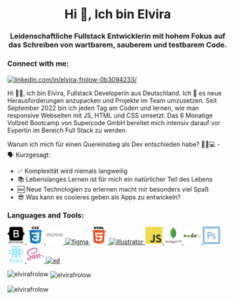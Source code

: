 <h1 style="text-align: center">Hi 👋, Ich bin Elvira</h1>
<h3 align="center">Leidenschaftliche Fullstack Entwicklerin mit hohem Fokus auf das Schreiben von wartbarem, sauberem und testbarem Code.</h3>

<h3 align="left">Connect with me:</h3>
<p align="left">
<a href="https://linkedin.com/in/linkedin.com/in/elvira-frolow-0b3094233/" target="blank"><img align="center" src="https://raw.githubusercontent.com/rahuldkjain/github-profile-readme-generator/master/src/images/icons/Social/linked-in-alt.svg" alt="linkedin.com/in/elvira-frolow-0b3094233/" height="30" width="40" /></a>
</p>

Hi 🙋‍♀️, ich bin Elvira, Fullstack Developerin aus Deutschland. Ich 💛 es neue
Herausforderungen anzupacken und Projekte im Team umzusetzen. Seit September
2022 bin ich jeden Tag am Coden und lernen, wie man responsive Webseiten mit JS,
HTML und CSS umsetzt. Das 6 Monatige Vollzeit Bootcamp von Supercode GmbH
bereitet mich intensiv darauf vor Expertin im Bereich Full Stack zu werden.

Warum ich mich für einen Quereinstieg als Dev entschieden habe? 👩‍💻💻 -
🗣 Kurzgesagt: 
- ✅ Komplexität wird niemals langweilig
- 📚 Lebenslanges Lernen ist für mich ein natürlicher Teil des Lebens 
- 🆕 Neue Technologien zu erlernen macht mir besonders viel Spaß 
- 😎 Was kann es cooleres geben als Apps zu entwickeln?

<h3 align="left">Languages and Tools:</h3>
<p align="left"> <a href="https://getbootstrap.com" target="_blank" rel="noreferrer"> <img src="https://raw.githubusercontent.com/devicons/devicon/master/icons/bootstrap/bootstrap-plain-wordmark.svg" alt="bootstrap" width="40" height="40"/> </a> <a href="https://www.w3schools.com/css/" target="_blank" rel="noreferrer"> <img src="https://raw.githubusercontent.com/devicons/devicon/master/icons/css3/css3-original-wordmark.svg" alt="css3" width="40" height="40"/> </a> <a href="https://expressjs.com" target="_blank" rel="noreferrer"> <img src="https://raw.githubusercontent.com/devicons/devicon/master/icons/express/express-original-wordmark.svg" alt="express" width="40" height="40"/> </a> <a href="https://www.figma.com/" target="_blank" rel="noreferrer"> <img src="https://www.vectorlogo.zone/logos/figma/figma-icon.svg" alt="figma" width="40" height="40"/> </a> <a href="https://www.w3.org/html/" target="_blank" rel="noreferrer"> <img src="https://raw.githubusercontent.com/devicons/devicon/master/icons/html5/html5-original-wordmark.svg" alt="html5" width="40" height="40"/> </a> <a href="https://www.adobe.com/in/products/illustrator.html" target="_blank" rel="noreferrer"> <img src="https://www.vectorlogo.zone/logos/adobe_illustrator/adobe_illustrator-icon.svg" alt="illustrator" width="40" height="40"/> </a> <a href="https://developer.mozilla.org/en-US/docs/Web/JavaScript" target="_blank" rel="noreferrer"> <img src="https://raw.githubusercontent.com/devicons/devicon/master/icons/javascript/javascript-original.svg" alt="javascript" width="40" height="40"/> </a> <a href="https://www.mongodb.com/" target="_blank" rel="noreferrer"> <img src="https://raw.githubusercontent.com/devicons/devicon/master/icons/mongodb/mongodb-original-wordmark.svg" alt="mongodb" width="40" height="40"/> </a> <a href="https://nodejs.org" target="_blank" rel="noreferrer"> <img src="https://raw.githubusercontent.com/devicons/devicon/master/icons/nodejs/nodejs-original-wordmark.svg" alt="nodejs" width="40" height="40"/> </a> <a href="https://www.photoshop.com/en" target="_blank" rel="noreferrer"> <img src="https://raw.githubusercontent.com/devicons/devicon/master/icons/photoshop/photoshop-line.svg" alt="photoshop" width="40" height="40"/> </a> <a href="https://reactjs.org/" target="_blank" rel="noreferrer"> <img src="https://raw.githubusercontent.com/devicons/devicon/master/icons/react/react-original-wordmark.svg" alt="react" width="40" height="40"/> </a> <a href="https://sass-lang.com" target="_blank" rel="noreferrer"> <img src="https://raw.githubusercontent.com/devicons/devicon/master/icons/sass/sass-original.svg" alt="sass" width="40" height="40"/> </a> <a href="https://www.adobe.com/products/xd.html" target="_blank" rel="noreferrer"> <img src="https://cdn.worldvectorlogo.com/logos/adobe-xd.svg" alt="xd" width="40" height="40"/> </a> </p>

<p><img align="left" src="https://github-readme-stats.vercel.app/api/top-langs?username=elvirafrolow&show_icons=true&locale=en&layout=compact" alt="elvirafrolow" /></p>

<p>&nbsp;<img align="center" src="https://github-readme-stats.vercel.app/api?username=elvirafrolow&show_icons=true&locale=en" alt="elvirafrolow" /></p>

<p><img align="center" src="https://github-readme-streak-stats.herokuapp.com/?user=elvirafrolow&" alt="elvirafrolow" /></p>

